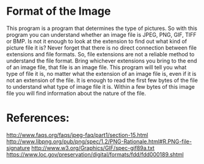 # Format of the Image
This program is a program that determines the type of pictures. So with this program you can understand whether an image file is JPEG, PNG, GIF, TIFF or BMP.
Is not it enough to look at the extension to find out what kind of picture file it is? Never forget that there is no direct connection between file extensions and file formats.
So, file extensions are not a reliable method to understand the file format. Bring whichever extensions you bring to the end of an image file, that file is an image file.
This program will tell you what type of file it is, no matter what the extension of an image file is, even if it is not an extension of the file. It is enough to read the first few bytes of the file to understand what type of image file it is.
Within a few bytes of this image file you will find information about the nature of the file.

# References:
 http://www.faqs.org/faqs/jpeg-faq/part1/section-15.html
 http://www.libpng.org/pub/png/spec/1.2/PNG-Rationale.html#R.PNG-file-signature
 http://www.w3.org/Graphics/GIF/spec-gif89a.txt
 https://www.loc.gov/preservation/digital/formats/fdd/fdd000189.shtml

